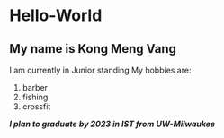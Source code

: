# Hello-World
## My name is Kong Meng Vang
I am currently in Junior standing
My hobbies are:
1. barber 
2. fishing
3. crossfit

_**I plan to graduate by 2023 in IST from UW-Milwaukee**_
